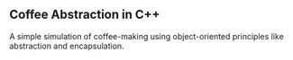 ## Coffee Abstraction in C++
A simple simulation of coffee-making using object-oriented principles like abstraction and encapsulation.
